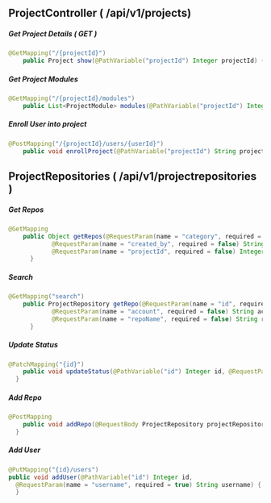 ## ProjectController ( /api/v1/projects)


#####  Get Project Details ( GET )

```java
@GetMapping("/{projectId}")
	public Project show(@PathVariable("projectId") Integer projectId) { }
```

##### Get Project Modules
```java
@GetMapping("/{projectId}/modules")
	public List<ProjectModule> modules(@PathVariable("projectId") Integer projectId) { }
```

##### Enroll User into project
```java
@PostMapping("/{projectId}/users/{userId}")
	public void enrollProject(@PathVariable("projectId") String projectId, @PathVariable("userId") String userId) { }
```

## ProjectRepositories ( /api/v1/projectrepositories )

##### Get Repos
```java
@GetMapping
	public Object getRepos(@RequestParam(name = "category", required = false) String category,
			@RequestParam(name = "created_by", required = false) String createdBy,
			@RequestParam(name = "projectId", required = false) Integer projectId) {
      }
```

##### Search

```java
@GetMapping("search")
	public ProjectRepository getRepo(@RequestParam(name = "id", required = false) Integer id,
			@RequestParam(name = "account", required = false) String account,
			@RequestParam(name = "repoName", required = false) String repoName) {
      }
```

##### Update Status

```java
@PatchMapping("{id}")
	public void updateStatus(@PathVariable("id") Integer id, @RequestParam("status") Boolean status) {
  }
```

##### Add Repo
```java
@PostMapping
	public void addRepo(@RequestBody ProjectRepository projectRepository) {
  }
```

##### Add User
```java
@PutMapping("{id}/users")
public void addUser(@PathVariable("id") Integer id,
  @RequestParam(name = "username", required = true) String username) {
  }
```


			
  
  
